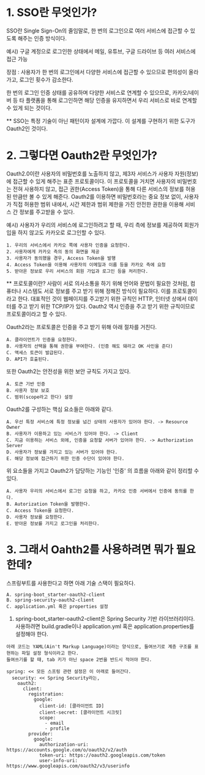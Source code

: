 # 1. SSO란 무엇인가?

SSO란 Single Sign-On의 줄임말로, 한 번의 로그인으로 여러 서비스에 접근할 수 있도록 해주는 인증 방식이다.

예시) 구글 계정으로 로그인한 상태에서 메일, 유튜브, 구글 드라이브 등 여러 서비스에 접근 가능

장점 : 사용자가 한 번의 로그인에서 다양한 서비스에 접근할 수 있으므로 편의성이 올라가고, 로그인 횟수가 감소한다.

한 번의 로그인 인증 상태를 공유하며 다양한 서비스로 연계할 수 있으므로, 카카오/네이버 등 타 플랫폼을 통해 로그인하면 해당 인증을 유지하면서 우리 서비스로 바로 연계할 수 있게 되는 것이다.

** SSO는 특정 기술이 아닌 패턴이자 설계에 가깝다. 이 설계를 구현하기 위한 도구가 Oauth2인 것이다.

# 2. 그렇다면 Oauth2란 무엇인가?

Oauth2.0이란 사용자의 비밀번호를 노출하지 않고, 제3자 서비스가 사용자 자원(정보)에 접근할 수 있게 해주는 표준 프로토콜이다. 이 프로토콜을 거치면 사용자의 비밀번호는 전혀 사용하지 않고, 접근 권한(Access Token)을 통해 다른 서비스의 정보를 허용된 만큼만 볼 수 있게 해준다.
Oauth2를 이용하면 비밀번호라는 중요 정보 없이, 사용자가 직접 허용한 범위 내에서, 시간 제한과 범위 제한을 가진 안전한 권한을 이용해 서비스 간 정보를 주고받을 수 있다.

예시) 사용자가 우리의 서비스에 로그인하려고 할 때, 우리 측에 정보를 제공하여 회원가입을 하지 않고도 카카오로 로그인할 수 있다.

```
1. 우리의 서비스에서 카카오 쪽에 사용자 인증을 요청한다.
2. 사용자에게 카카오 측의 동의 화면을 제공
3. 사용자가 동의했을 경우, Access Token을 발행
4. Access Token을 이용해 사용자의 이메일과 이름 등을 카카오 측에 요청
5. 받아온 정보로 우리 서비스의 회원 가입과 로그인 등을 처리한다.
```

** 프로토콜이란? 사람이 서로 의사소통을 하기 위해 언어와 문법이 필요한 것처럼, 컴퓨터나 시스템도 서로 정보를 주고 받기 위해 정해진 방식이 필요하다. 이를 프로토콜이라고 한다. 대표적인 것이 웹페이지를 주고받기 위한 규칙인 HTTP, 인터넷 상에서 데이터를 주고 받기 위한 TCP/IP가 있다. Oauth2 역시 인증을 주고 받기 위한 규칙이므로 프로토콜이라고 할 수 있다.

Oauth2라는 프로토콜은 인증을 주고 받기 위해 아래 절차를 거친다.

```
A. 클라이언트가 인증을 요청한다.
B. 사용자의 선택을 통해 권한을 부여한다. (인증 해도 돼라고 OK 사인을 준다)
C. 액세스 토큰이 발급된다.
D. API가 호출된다.
```

또한 Oauth2는 안전성을 위한 보안 규칙도 가지고 있다.

```
A. 토큰 기반 인증
B. 사용자 정보 보호
C. 범위(scope라고 한다) 설정
```

Oauth2를 구성하는 핵심 요소들은 아래와 같다.

```
A. 우선 특정 서비스에 특정 정보를 넘긴 상태의 사용자가 있어야 한다. -> Resource Owner
B. 사용자가 이용하고 있는 서비스가 있어야 한다. -> Client
C. 지금 이용하는 서비스 외에, 인증을 요청할 서버가 있어야 한다. -> Authorization Server
D. 사용자가 정보를 가지고 있는 서버가 있어야 한다.
E. 해당 정보에 접근하기 위한 인증 수단이 있어야 한다.
```

위 요소들을 가지고 Oauth2가 담당하는 기능인 '인증' 의 흐름을 아래와 같이 정리할 수 있다.

```
A. 사용자 우리의 서비스에서 로그인 요청을 하고, 카카오 인증 서버에서 인증에 동의를 한다.
B. Autorization Token을 발행한다.
C. Access Token을 요청한다.
D. 사용자 정보를 요청한다.
E. 받아온 정보를 가지고 로그인을 처리한다.
```

# 3. 그래서 Oahth2를 사용하려면 뭐가 필요한데?

스프링부트를 사용한다고 하면 아래 기술 스택이 필요하다.

```
A. spring-boot_starter-oauth2-client
B. spring-security-oauth2-client
C. application.yml 혹은 properties 설정
```

1. spring-boot_starter-oauth2-client은 Spring Security 기반 라이브러리이다. 사용하려면 build.gradle이나 application.yml 혹은 application.properties를 설정해야 한다.

``` spring-boot_starter-oauth2-client 설정 코드(일단 챗GPT 통해서 빠르게 수집함)
아래 코드는 YAML(Ain't Markup Language)이라는 양식으로, 들여쓰기로 계층 구조를 표현하는 파일 설정 형식이라고 한다.
들여쓰기를 할 때, tab 키가 아닌 space 2번을 반드시 적어야 한다.

spring: << 모든 스프링 관련 설정은 이 아래로 들어간다.
  security: << Spring Security라는, 
    oauth2:
      client:
        registration:
          google:
            client-id: [클라이언트 ID]
            client-secret: [클라이언트 시크릿]
            scope:
              - email
              - profile
        provider:
          google:
            authorization-uri: https://accounts.google.com/o/oauth2/v2/auth
            token-uri: https://oauth2.googleapis.com/token
            user-info-uri: https://www.googleapis.com/oauth2/v3/userinfo
```
